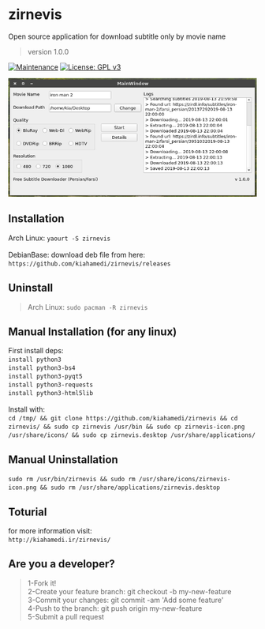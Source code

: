 # zirnevis
Open source application for download subtitle only by movie name
> version 1.0.0

[![Maintenance](https://img.shields.io/badge/Maintained%3F-yes-green.svg)](https://GitHub.com/Naereen/StrapDown.js/graphs/commit-activity)
[![License: GPL v3](https://img.shields.io/badge/License-GPLv3-blue.svg)](https://www.gnu.org/licenses/gpl-3.0)

![alt text](https://raw.githubusercontent.com/kiahamedi/zirnevis/master/ScreenshotGUI.png)

## Installation
Arch Linux: `yaourt -S zirnevis`</br>
</br>
DebianBase: download deb file from here:</br>
`https://github.com/kiahamedi/zirnevis/releases`

## Uninstall
> Arch Linux: `sudo pacman -R zirnevis`


## Manual Installation (for any linux)
First install deps:</br>
`install python3`</br>
`install python3-bs4`</br>
`install python3-pyqt5`</br>
`install python3-requests`</br>
`install python3-html5lib`</br>
</br>
Install with:</br>
`cd /tmp/ && git clone https://github.com/kiahamedi/zirnevis && cd zirnevis/ && sudo cp zirnevis /usr/bin && sudo cp zirnevis-icon.png /usr/share/icons/ && sudo cp zirnevis.desktop /usr/share/applications/`

## Manual Uninstallation
`sudo rm /usr/bin/zirnevis && sudo rm /usr/share/icons/zirnevis-icon.png && sudo rm /usr/share/applications/zirnevis.desktop`

## Toturial
for more information visit:<br>
`http://kiahamedi.ir/zirnevis/`

## Are you a developer?
> 1-Fork it!</br>
> 2-Create your feature branch: git checkout -b my-new-feature</br>
> 3-Commit your changes: git commit -am 'Add some feature'</br>
> 4-Push to the branch: git push origin my-new-feature</br>
> 5-Submit a pull request</br>
